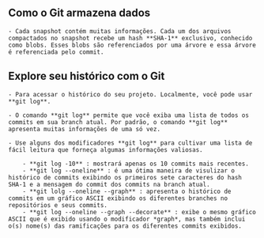 ## Como o Git armazena dados
    - Cada snapshot contém muitas informações. Cada um dos arquivos compactados no snapshot recebe um hash **SHA-1** exclusivo, conhecido como blobs. Esses blobs são referenciados por uma árvore e essa árvore é referenciada pelo commit.

## Explore seu histórico com o Git
    - Para acessar o histórico do seu projeto. Localmente, você pode usar **git log**.

    - O comando **git log** permite que você exiba uma lista de todos os commits em sua branch atual. Por padrão, o comando **git log** apresenta muitas informações de uma só vez.

    - Use alguns dos modificadores **git log** para cultivar uma lista de fácil leitura que forneça algumas informações valiosas.

        - **git log -10** : mostrará apenas os 10 commits mais recentes.
        - **git log --oneline** : é uma ótima maneira de visulizar o histórico de commits exibindo os primeiros sete caracteres do hash SHA-1 e a mensagem do commit dos commits na branch atual.
        - **git lolg --oneline --graph** : apresenta o histórico de commits em um gráfico ASCII exibindo os diferentes branches no repositórios e seus commits.
        - **git log --oneline --graph --decorate** : exibe o mesmo gráfico ASCII que é exibido usando o modificador *graph*, mas também inclui o(s) nome(s) das ramificações para os diferentes commits exibidos.
